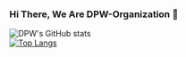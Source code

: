 ### Hi There, We Are DPW-Organization 👋
![DPW's GitHub stats](https://github-readme-stats.vercel.app/api?username=pucuk1337&show_icons=true&theme=radical)<br>
[![Top Langs](https://github-readme-stats.vercel.app/api/top-langs/?username=pucuk1337&layout=compact)](https://github.com/pucuk1337/github-readme-stats)
